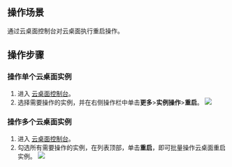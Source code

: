 ## 操作场景
通过云桌面控制台对云桌面执行重启操作。
 
## 操作步骤
### 操作单个云桌面实例
1. 进入 [云桌面控制台](https://console.cloud.tencent.com/cvd)。
2. 选择需要操作的实例，并在右侧操作栏中单击**更多**>**实例操作**>**重启**。
![](https://main.qcloudimg.com/raw/313174c685945fb595ad25f4b3b602cd.png)

### 操作多个云桌面实例
1. 进入 [云桌面控制台](https://console.cloud.tencent.com/cvd)。
2. 勾选所有需要操作的实例，在列表顶部，单击**重启**，即可批量操作云桌面重启实例。
![](https://main.qcloudimg.com/raw/ba7661362779c0e9956a64c211e67f9d.png)
